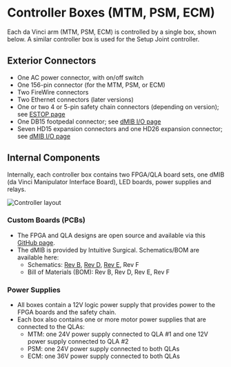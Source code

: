 # Controller Boxes (MTM, PSM, ECM)

Each da Vinci arm (MTM, PSM, ECM) is controlled by a single box, shown below. A similar controller box is used for the Setup Joint controller.

## Exterior Connectors
* One AC power connector, with on/off switch
* One 156-pin connector (for the MTM, PSM, or ECM)
* Two FireWire connectors
* Two Ethernet connectors (later versions)
* One or two 4 or 5-pin safety chain connectors (depending on version); see [ESTOP page](/jhu-dvrk/sawIntuitiveResearchKit/wiki/ESTOP)
* One DB15 footpedal connector; see [dMIB I/O page](/jhu-dvrk/sawIntuitiveResearchKit/wiki/dMIB-IOs)
* Seven HD15 expansion connectors and one HD26 expansion connector; see [dMIB I/O page](/jhu-dvrk/sawIntuitiveResearchKit/wiki/dMIB-IOs)

## Internal Components 

Internally, each controller box contains two FPGA/QLA board sets, one dMIB (da Vinci Manipulator Interface Board), LED boards, power supplies and relays.

  ![Controller layout](/jhu-dvrk/sawIntuitiveResearchKit/wiki/controller-layout.jpg)

### Custom Boards (PCBs)
* The FPGA and QLA designs are open source and available via this [GitHub page](http://jhu-cisst.github.io/mechatronics/).
* The dMIB is provided by Intuitive Surgical. Schematics/BOM are available here:
  * Schematics: [Rev B](/jhu-dvrk/sawIntuitiveResearchKit/wiki/assets/dmib/DMIB_RevB.pdf), [Rev D](/jhu-dvrk/sawIntuitiveResearchKit/wiki/assets/dmib/DMIB_RevD.pdf), [Rev E](/jhu-dvrk/sawIntuitiveResearchKit/wiki/assets/dmib/DMIB_RevE.pdf), Rev F
  * Bill of Materials (BOM): Rev B, Rev D, Rev E, Rev F

### Power Supplies
* All boxes contain a 12V logic power supply that provides power to the FPGA boards and the safety chain.
* Each box also contains one or more motor power supplies that are connected to the QLAs:
  * MTM: one 24V power supply connected to QLA #1 and one 12V power supply connected to QLA #2
  * PSM: one 24V power supply connected to both QLAs
  * ECM: one 36V power supply connected to both QLAs